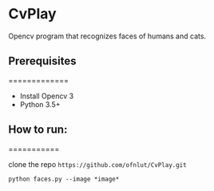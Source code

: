 # CvPlay
Opencv program that recognizes faces of humans and cats.

## Prerequisites
=============
* Install Opencv 3
* Python 3.5+

## How to run:
===========

clone the repo `https://github.com/ofnlut/CvPlay.git`

`python faces.py --image *image*`
